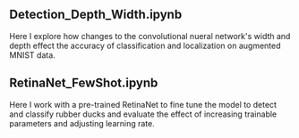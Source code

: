 ## Detection_Depth_Width.ipynb
Here I explore how changes to the convolutional nueral network's width and depth effect the accuracy of classification and localization on augmented MNIST data.

## RetinaNet_FewShot.ipynb
Here I work with a pre-trained RetinaNet to fine tune the model to detect and classify rubber ducks and evaluate the effect of increasing trainable parameters and adjusting learning rate.
